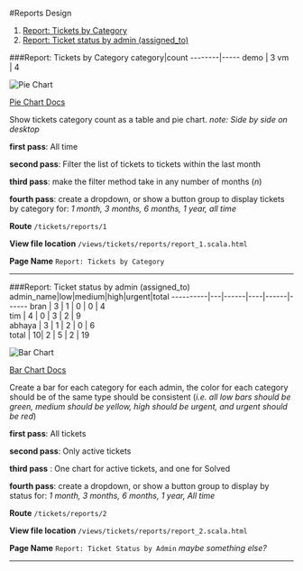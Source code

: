 #Reports Design

1. [Report: Tickets by Category](#report-tickets-by-category#)
2. [Report: Ticket status by admin (assigned_to)](#report-ticket-status-by-admin-assigned_to)


###Report: Tickets by Category
category|count
--------|-----
demo    | 3
vm      | 4

![Pie Chart](https://raw.githubusercontent.com/tim-hoff/csra-lab-mgnt-system/features/report/public/images/piechart.png "Example Pie Chart")

[Pie Chart Docs](http://www.chartjs.org/docs/#doughnut-pie-chart)

Show tickets category count as a table and pie chart.
*note: Side by side on desktop*

**first pass**:  All time

**second pass**: Filter the list of tickets to tickets within the last month

**third pass**: make the filter method take in any number of months (*n*)

**fourth pass**: create a dropdown, or show a button group to display tickets by category for: *1 month, 3 months, 6 months, 1 year, all time*


**Route** `/tickets/reports/1`

**View file location** `/views/tickets/reports/report_1.scala.html`

**Page Name** `Report: Tickets by Category`


___


###Report: Ticket status by admin (assigned_to)
admin_name|low|medium|high|urgent|total
----------|---|------|----|------|------
bran      | 3 |  1   | 0  |  0   |  4   
tim       | 4 |  0   | 3  |  2   |  9   
abhaya    | 3 |  1   | 2  |  0   |  6   
total     | 10|  2   | 5  |  2   |  19

![Bar Chart](https://raw.githubusercontent.com/tim-hoff/csra-lab-mgnt-system/features/report/public/images/barchart.png "Example Bar Chart")

[Bar Chart Docs](http://www.chartjs.org/docs/#bar-chart)

Create a bar for each category for each admin, the color for each category should be of the same type should be consistent (*i.e. all low bars should be green, medium should be yellow, high should be urgent, and urgent should be red*)

**first pass**: All tickets

**second pass**: Only active tickets

**third pass** : One chart for active tickets, and one for Solved

**fourth pass**: create a dropdown, or show a button group to display by status for: *1 month, 3 months, 6 months, 1 year, All time*

**Route** `/tickets/reports/2`

**View file location** `/views/tickets/reports/report_2.scala.html`

**Page Name** `Report: Ticket Status by Admin` *maybe something else?*

---
